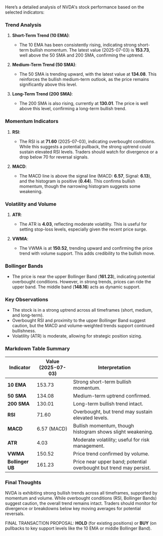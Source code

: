 Here’s a detailed analysis of NVDA's stock performance based on the selected indicators:

### **Trend Analysis**
1. **Short-Term Trend (10 EMA)**:
   - The 10 EMA has been consistently rising, indicating strong short-term bullish momentum. The latest value (2025-07-03) is **153.73**, well above the 50 SMA and 200 SMA, confirming the uptrend.

2. **Medium-Term Trend (50 SMA)**:
   - The 50 SMA is trending upward, with the latest value at **134.08**. This reinforces the bullish medium-term outlook, as the price remains significantly above this level.

3. **Long-Term Trend (200 SMA)**:
   - The 200 SMA is also rising, currently at **130.01**. The price is well above this level, confirming a long-term bullish trend.

### **Momentum Indicators**
1. **RSI**:
   - The RSI is at **71.60** (2025-07-03), indicating overbought conditions. While this suggests a potential pullback, the strong uptrend could sustain elevated RSI levels. Traders should watch for divergence or a drop below 70 for reversal signals.

2. **MACD**:
   - The MACD line is above the signal line (MACD: **6.57**, Signal: **6.13**), and the histogram is positive (**0.44**). This confirms bullish momentum, though the narrowing histogram suggests some weakening.

### **Volatility and Volume**
1. **ATR**:
   - The ATR is **4.03**, reflecting moderate volatility. This is useful for setting stop-loss levels, especially given the recent price surge.

2. **VWMA**:
   - The VWMA is at **150.52**, trending upward and confirming the price trend with volume support. This adds credibility to the bullish move.

### **Bollinger Bands**
- The price is near the upper Bollinger Band (**161.23**), indicating potential overbought conditions. However, in strong trends, prices can ride the upper band. The middle band (**148.16**) acts as dynamic support.

### **Key Observations**
- The stock is in a strong uptrend across all timeframes (short, medium, and long-term).
- Overbought RSI and proximity to the upper Bollinger Band suggest caution, but the MACD and volume-weighted trends support continued bullishness.
- Volatility (ATR) is moderate, allowing for strategic position sizing.

### **Markdown Table Summary**
| Indicator       | Value (2025-07-03) | Interpretation                                                                 |
|-----------------|--------------------|-------------------------------------------------------------------------------|
| **10 EMA**      | 153.73             | Strong short-term bullish momentum.                                           |
| **50 SMA**      | 134.08             | Medium-term uptrend confirmed.                                                |
| **200 SMA**     | 130.01             | Long-term bullish trend intact.                                               |
| **RSI**         | 71.60              | Overbought, but trend may sustain elevated levels.                           |
| **MACD**        | 6.57 (MACD)        | Bullish momentum, though histogram shows slight weakening.                   |
| **ATR**         | 4.03               | Moderate volatility; useful for risk management.                             |
| **VWMA**        | 150.52             | Price trend confirmed by volume.                                              |
| **Bollinger UB**| 161.23             | Price near upper band; potential overbought but trend may persist.           |

### **Final Thoughts**
NVDA is exhibiting strong bullish trends across all timeframes, supported by momentum and volume. While overbought conditions (RSI, Bollinger Bands) suggest caution, the overall trend remains intact. Traders should monitor for divergence or breakdowns below key moving averages for potential reversals. 

FINAL TRANSACTION PROPOSAL: **HOLD** (for existing positions) or **BUY** (on pullbacks to key support levels like the 10 EMA or middle Bollinger Band).